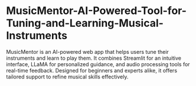 # MusicMentor-AI-Powered-Tool-for-Tuning-and-Learning-Musical-Instruments
MusicMentor is an AI-powered web app that helps users tune their instruments and learn to play them. It combines Streamlit for an intuitive interface, LLaMA for personalized guidance, and audio processing tools for real-time feedback. Designed for beginners and experts alike, it offers tailored support to refine musical skills effectively.
